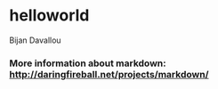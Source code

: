 # helloworld

Bijan Davallou


### More information about markdown: http://daringfireball.net/projects/markdown/